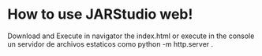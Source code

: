 # How to use JARStudio web!

Download and Execute in navigator the index.html or execute in the console un servidor de archivos estaticos como python -m http.server <PORT>.